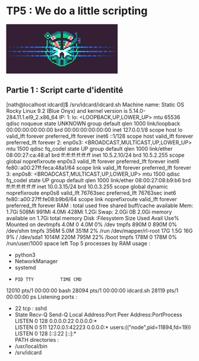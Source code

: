 # TP5 : We do a little scripting
![Alt text](image.png)

## Partie 1 : Script carte d'identité

[nath@localhost idcard]$ /srv/idcard/idcard.sh
Machine name: Static
OS Rocky Linux 9.2 (Blue Onyx) and kernel version is 5.14.0-284.11.1.el9_2.x86_64
IP: 1: lo: <LOOPBACK,UP,LOWER_UP> mtu 65536 qdisc noqueue state UNKNOWN group default qlen 1000
    link/loopback 00:00:00:00:00:00 brd 00:00:00:00:00:00
    inet 127.0.0.1/8 scope host lo
       valid_lft forever preferred_lft forever
    inet6 ::1/128 scope host 
       valid_lft forever preferred_lft forever
2: enp0s3: <BROADCAST,MULTICAST,UP,LOWER_UP> mtu 1500 qdisc fq_codel state UP group default qlen 1000
    link/ether 08:00:27:ca:48:a1 brd ff:ff:ff:ff:ff:ff
    inet 10.5.2.10/24 brd 10.5.2.255 scope global noprefixroute enp0s3
       valid_lft forever preferred_lft forever
    inet6 fe80::a00:27ff:feca:48a1/64 scope link 
       valid_lft forever preferred_lft forever
3: enp0s8: <BROADCAST,MULTICAST,UP,LOWER_UP> mtu 1500 qdisc fq_codel state UP group default qlen 1000
    link/ether 08:00:27:08:b9:b6 brd ff:ff:ff:ff:ff:ff
    inet 10.0.3.15/24 brd 10.0.3.255 scope global dynamic noprefixroute enp0s8
       valid_lft 76763sec preferred_lft 76763sec
    inet6 fe80::a00:27ff:fe08:b9b6/64 scope link noprefixroute 
       valid_lft forever preferred_lft forever
RAM :               total        used        free      shared  buff/cache   available
Mem:           1.7Gi       508Mi       991Mi       4.0Mi       428Mi       1.2Gi
Swap:          2.0Gi          0B       2.0Gi memory available on 1.7Gi  total memory
Disk :Filesystem           Size  Used Avail Use% Mounted on
devtmpfs             4.0M     0  4.0M   0% /dev
tmpfs                890M     0  890M   0% /dev/shm
tmpfs                356M  5.0M  351M   2% /run
/dev/mapper/rl-root   17G  1.5G   16G   9% /
/dev/sda1           1014M  220M  795M  22% /boot
tmpfs                178M     0  178M   0% /run/user/1000 space left
Top 5 processes by RAM usage :
 - python3
 - NetworkManager
 - systemd
 -     PID TTY          TIME CMD
  12010 pts/1    00:00:00 bash
  28094 pts/1    00:00:00 idcard.sh
  28119 pts/1    00:00:00 ps
Listening ports :
 - 22 tcp : sshd
 - State  Recv-Q Send-Q Local Address:Port  Peer Address:PortProcess                          
LISTEN 0      128          0.0.0.0:22         0.0.0.0:*                                    
LISTEN 0      511        127.0.0.1:42223      0.0.0.0:*    users:(("node",pid=11894,fd=19))
LISTEN 0      128             [::]:22            [::]:*                                    
PATH directories :
  - /usr/local/bin
 - /srv/idcard
